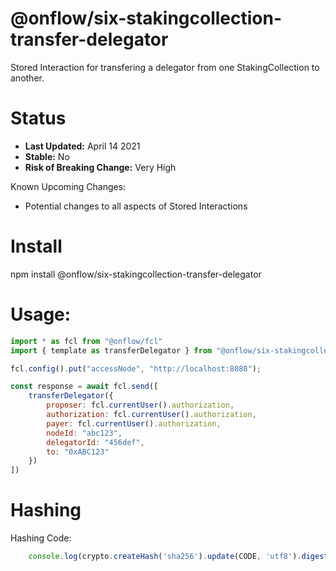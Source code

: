 # @onflow/six-stakingcollection-transfer-delegator

Stored Interaction for transfering a delegator from one StakingCollection to another.

# Status

- **Last Updated:** April 14 2021
- **Stable:** No
- **Risk of Breaking Change:** Very High

Known Upcoming Changes:

- Potential changes to all aspects of Stored Interactions

# Install

npm install @onflow/six-stakingcollection-transfer-delegator

# Usage:

```javascript
import * as fcl from "@onflow/fcl"
import { template as transferDelegator } from "@onflow/six-stakingcollection-transfer-delegator"

fcl.config().put("accessNode", "http://localhost:8080");

const response = await fcl.send([
    transferDelegator({
        proposer: fcl.currentUser().authorization,
        authorization: fcl.currentUser().authorization,     
        payer: fcl.currentUser().authorization,
        nodeId: "abc123",
        delegatorId: "456def",            
        to: "0xABC123"                             
    })
])

```

# Hashing

Hashing Code:
```javascript
    console.log(crypto.createHash('sha256').update(CODE, 'utf8').digest('hex'))
```